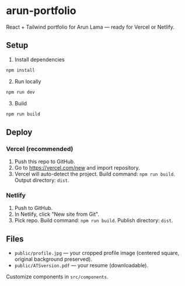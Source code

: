 # arun-portfolio

React + Tailwind portfolio for Arun Lama — ready for Vercel or Netlify.

## Setup

1. Install dependencies
```bash
npm install
```

2. Run locally
```bash
npm run dev
```

3. Build
```bash
npm run build
```

## Deploy

### Vercel (recommended)
1. Push this repo to GitHub.
2. Go to https://vercel.com/new and import repository.
3. Vercel will auto-detect the project. Build command: `npm run build`. Output directory: `dist`.

### Netlify
1. Push to GitHub.
2. In Netlify, click "New site from Git".
3. Pick repo. Build command: `npm run build`. Publish directory: `dist`.

## Files
- `public/profile.jpg` — your cropped profile image (centered square, original background preserved).
- `public/ATSversion.pdf` — your resume (downloadable).

Customize components in `src/components`.

